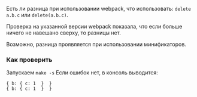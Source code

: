 Есть ли разница при использовании webpack,
что использовать: `delete a.b.c` или `delete(a.b.c)`.

Проверка на указанной версии webpack показала,
что если больше ничего не навешано сверху,
то разницы нет.

Возможно, разница проявляется при использовании минификаторов.

### Как проверить

Запускаем `make -s`
Если ошибок нет, в консоль выводится:
```
{ b: { c: 1  }  }
{ b: { c: 1  }  }
```
